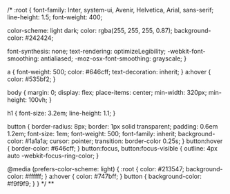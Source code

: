/\*
:root {
font-family: Inter, system-ui, Avenir, Helvetica, Arial, sans-serif;
line-height: 1.5;
font-weight: 400;

color-scheme: light dark;
color: rgba(255, 255, 255, 0.87);
background-color: #242424;

font-synthesis: none;
text-rendering: optimizeLegibility;
-webkit-font-smoothing: antialiased;
-moz-osx-font-smoothing: grayscale;
}

a {
font-weight: 500;
color: #646cff;
text-decoration: inherit;
}
a:hover {
color: #535bf2;
}

body {
margin: 0;
display: flex;
place-items: center;
min-width: 320px;
min-height: 100vh;
}

h1 {
font-size: 3.2em;
line-height: 1.1;
}

button {
border-radius: 8px;
border: 1px solid transparent;
padding: 0.6em 1.2em;
font-size: 1em;
font-weight: 500;
font-family: inherit;
background-color: #1a1a1a;
cursor: pointer;
transition: border-color 0.25s;
}
button:hover {
border-color: #646cff;
}
button:focus,
button:focus-visible {
outline: 4px auto -webkit-focus-ring-color;
}

@media (prefers-color-scheme: light) {
:root {
color: #213547;
background-color: #ffffff;
}
a:hover {
color: #747bff;
}
button {
background-color: #f9f9f9;
}
} \*/
\*\*
